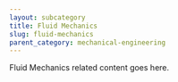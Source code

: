 ```yaml
---
layout: subcategory
title: Fluid Mechanics
slug: fluid-mechanics
parent_category: mechanical-engineering
---
```


Fluid Mechanics related content goes here.
